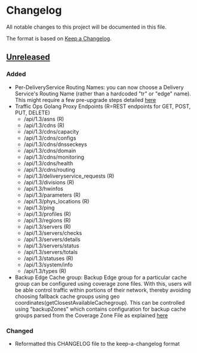 # Changelog
All notable changes to this project will be documented in this file.

The format is based on [Keep a Changelog](http://keepachangelog.com/en/1.0.0/).

## [Unreleased]
### Added
- Per-DeliveryService Routing Names: you can now choose a Delivery Service's Routing Name (rather than a hardcoded "tr" or "edge" name). This might require a few pre-upgrade steps detailed [here](http://traffic-control-cdn.readthedocs.io/en/latest/admin/traffic_ops/migration_from_20_to_22.html#per-deliveryservice-routing-names)
- Traffic Ops Golang Proxy Endpoints (R=REST endpoints for GET, POST, PUT, DELETE)
  - /api/1.3/asns (R)
  - /api/1.3/cdns (R)
  - /api/1.3/cdns/capacity
  - /api/1.3/cdns/configs
  - /api/1.3/cdns/dnsseckeys
  - /api/1.3/cdns/domain
  - /api/1.3/cdns/monitoring
  - /api/1.3/cdns/health
  - /api/1.3/cdns/routing
  - /api/1.3/deliveryservice_requests (R)
  - /api/1.3/divisions (R)
  - /api/1.3/hwinfos
  - /api/1.3/parameters (R)
  - /api/1.3/phys_locations (R)
  - /api/1.3/ping
  - /api/1.3/profiles (R)
  - /api/1.3/regions (R)
  - /api/1.3/servers (R)
  - /api/1.3/servers/checks
  - /api/1.3/servers/details
  - /api/1.3/servers/status
  - /api/1.3/servers/totals
  - /api/1.3/statuses (R)
  - /api/1.3/system/info
  - /api/1.3/types (R)
- Backup Edge Cache group: Backup Edge group for a particular cache group can be configured using coverage zone files. With this, users will be able control traffic within portions of their network, thereby avoiding choosing fallback cache groups using geo coordinates(getClosestAvailableCachegroup). This can be controlled using "backupZones" which contains configuration for backup cache groups parsed from the Coverage Zone File as explained [here](http://traffic-control-cdn.readthedocs.io/en/latest/admin/traffic_ops/using.html#the-coverage-zone-file-and-asn-table)

### Changed
- Reformatted this CHANGELOG file to the keep-a-changelog format

[Unreleased]: https://github.com/apache/incubator-trafficcontrol/compare/RELEASE-2.1.0...HEAD 

